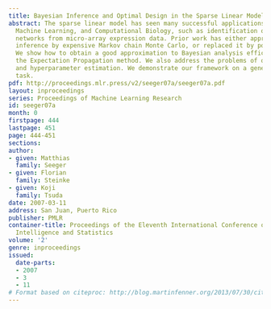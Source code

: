 ```yaml
---
title: Bayesian Inference and Optimal Design in the Sparse Linear Model
abstract: The sparse linear model has seen many successful applications in Statistics,
  Machine Learning, and Computational Biology, such as identification of gene regulatory
  networks from micro-array expression data. Prior work has either approximated Bayesian
  inference by expensive Markov chain Monte Carlo, or replaced it by point estimation.
  We show how to obtain a good approximation to Bayesian analysis efficiently, using
  the Expectation Propagation method. We also address the problems of optimal design
  and hyperparameter estimation. We demonstrate our framework on a gene network identification
  task.
pdf: http://proceedings.mlr.press/v2/seeger07a/seeger07a.pdf
layout: inproceedings
series: Proceedings of Machine Learning Research
id: seeger07a
month: 0
firstpage: 444
lastpage: 451
page: 444-451
sections: 
author:
- given: Matthias
  family: Seeger
- given: Florian
  family: Steinke
- given: Koji
  family: Tsuda
date: 2007-03-11
address: San Juan, Puerto Rico
publisher: PMLR
container-title: Proceedings of the Eleventh International Conference on Artificial
  Intelligence and Statistics
volume: '2'
genre: inproceedings
issued:
  date-parts:
  - 2007
  - 3
  - 11
# Format based on citeproc: http://blog.martinfenner.org/2013/07/30/citeproc-yaml-for-bibliographies/
---
```

